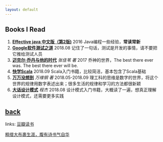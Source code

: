 ```yaml
---
layout: default
---
```

## Books I Read

1. **[Effective java 中文版（第2版)](https://book.douban.com/subject/3360807/)** 2016 Java编程一些经验，**常读常新**
2. **[Google软件测试之道](https://book.douban.com/subject/25742200/)** 2018.08 记住了一句话，测试是开发的事情，请不要把它推给测试人员
3. **[迈克尔·乔丹与他的时代](https://book.douban.com/subject/25831297/)** *张佳苇 著* 2017 乔神的世界，The best there ever was. The best there ever will be.
4. **[快学Scala](https://book.douban.com/subject/27093751/)** 2018.09 Scala入门书籍，比较简洁，基本包含了Scala基础
5. **[万万没想到](https://book.douban.com/subject/25986341/)** *万维钢 著* 2018.05-2018.09 理工科的思维是数字的世界，将这个世界的规律用数字表述出来；很多生活的规律和学习的方法都很新颖
6. **[大话设计模式](https://book.douban.com/subject/2334288/)** *程杰* 2018.08 设计模式入门书籍，大概读了一遍，想真正理解设计模式，还需要更多实践

[back](./)
---

 links: [豆瓣读书](https://book.douban.com/)


<u>粗缯大布裹生涯，腹有诗书气自华</u>
